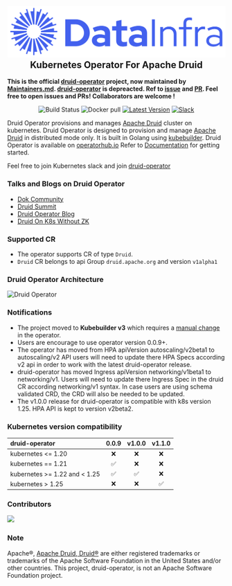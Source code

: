 <h2 align="center">
  <picture>
    <img alt="DataInfra Logo" src="https://raw.githubusercontent.com/datainfrahq/.github/main/images/logo.svg">
  </picture>
  <br>
  Kubernetes Operator For Apache Druid
</h2>

**This is the official [druid-operator](https://github.com/druid-io/druid-operator) project, now maintained by [Maintainers.md](./MAINTAINERS.md).
[druid-operator](https://github.com/druid-io/druid-operator) is depreacted. Ref to [issue](https://github.com/druid-io/druid-operator/issues/329) and [PR](https://github.com/druid-io/druid-operator/pull/336). Feel free to open issues and PRs! Collaborators are welcome !**

<div align="center">

![Build Status](https://github.com/datainfrahq/druid-operator/actions/workflows/docker-image.yml/badge.svg) ![Docker pull](https://img.shields.io/docker/pulls/datainfrahq/druid-operator.svg) [![Latest Version](https://img.shields.io/github/tag/datainfrahq/druid-operator)](https://github.com/datainfrahq/druid-operator/releases) [![Slack](https://img.shields.io/badge/slack-brightgreen.svg?logo=slack&label=Community&style=flat&color=%2373DC8C&)](https://kubernetes.slack.com/archives/C04F4M6HT2L)

</div>

Druid Operator provisions and manages [Apache Druid](https://druid.apache.org/) cluster on kubernetes.
Druid Operator is designed to provision and manage [Apache Druid](https://druid.apache.org/) in distributed mode only.
It is built in Golang using [kubebuilder](https://github.com/kubernetes-sigs/kubebuilder).
Druid Operator is available on [operatorhub.io](https://operatorhub.io/operator/druid-operator)
Refer to [Documentation](./docs/README.md) for getting started.

Feel free to join Kubernetes slack and join [druid-operator](https://kubernetes.slack.com/archives/C04F4M6HT2L)

### Talks and Blogs on Druid Operator

- [Dok Community](https://www.youtube.com/live/X4A3lWJRGHk?feature=share)
- [Druid Summit](https://youtu.be/UqPrttXRBDg)
- [Druid Operator Blog](https://www.cloudnatively.com/apache-druid-on-kubernetes/)
- [Druid On K8s Without ZK](https://youtu.be/TRYOvkz5Wuw)

### Supported CR

- The operator supports CR of type ```Druid```.
- ```Druid``` CR belongs to api Group ```druid.apache.org``` and version ```v1alpha1```

### Druid Operator Architecture

![Druid Operator](docs/images/druid-operator.png?raw=true "Druid Operator")

### Notifications

- The project moved to <b>Kubebuilder v3</b> which requires a [manual change](docs/kubebuilder_v3_migration.md) in the operator.
- Users are encourage to use operator version 0.0.9+.
- The operator has moved from HPA apiVersion autoscaling/v2beta1 to autoscaling/v2 API users will need to update there HPA Specs according v2 api in order to work with the latest druid-operator release.
- druid-operator has moved Ingress apiVersion networking/v1beta1 to networking/v1. Users will need to update there Ingress Spec in the druid CR according networking/v1 syntax. In case users are using schema validated CRD, the CRD will also be needed to be updated.
- The v1.0.0 release for druid-operator is compatible with k8s version 1.25. HPA API is kept to version v2beta2.

### Kubernetes version compatibility

| druid-operator | 0.0.9 | v1.0.0 | v1.1.0 |
| :------------- | :-------------: | :-----: | :---: |
| kubernetes <= 1.20 | :x:| :x: | :x: |
| kubernetes == 1.21 | :white_check_mark:| :x: | :x: |
| kubernetes >= 1.22 and < 1.25 | :white_check_mark: | :white_check_mark: | :x: |
| kubernetes > 1.25 | :x: | :x: | :white_check_mark: |

### Contributors

<a href="https://github.com/datainfrahq/druid-operator/graphs/contributors"><img src="https://contrib.rocks/image?repo=datainfrahq/druid-operator"/></a>

### Note
Apache®, [Apache Druid, Druid®](https://druid.apache.org/) are either registered trademarks or trademarks of the Apache Software Foundation in the United States and/or other countries. This project, druid-operator, is not an Apache Software Foundation project.
